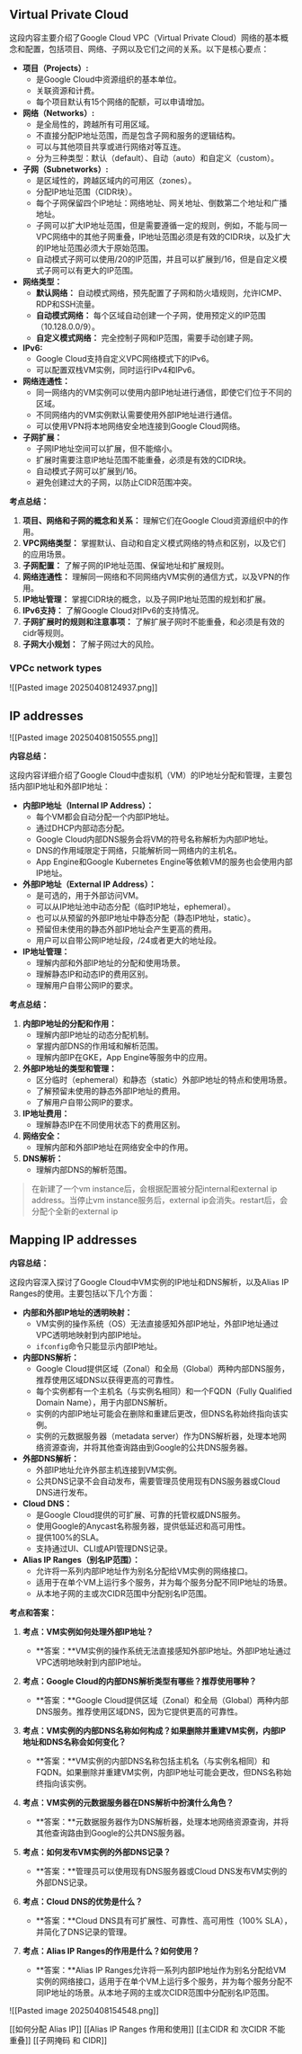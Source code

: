 

## Virtual Private Cloud

这段内容主要介绍了Google Cloud VPC（Virtual Private Cloud）网络的基本概念和配置，包括项目、网络、子网以及它们之间的关系。以下是核心要点：

- **项目（Projects）:**
    - 是Google Cloud中资源组织的基本单位。
    - 关联资源和计费。
    - 每个项目默认有15个网络的配额，可以申请增加。
- **网络（Networks）:**
    - 是全局性的，跨越所有可用区域。
    - 不直接分配IP地址范围，而是包含子网和服务的逻辑结构。
    - 可以与其他项目共享或进行网络对等互连。
    - 分为三种类型：默认（default）、自动（auto）和自定义（custom）。
- **子网（Subnetworks）:**
    - 是区域性的，跨越区域内的可用区（zones）。
    - 分配IP地址范围（CIDR块）。
    - 每个子网保留四个IP地址：网络地址、网关地址、倒数第二个地址和广播地址。
    - 子网可以扩大IP地址范围，但是需要遵循一定的规则，例如，不能与同一VPC网络中的其他子网重叠，IP地址范围必须是有效的CIDR块，以及扩大的IP地址范围必须大于原始范围。
    - 自动模式子网可以使用/20的IP范围，并且可以扩展到/16，但是自定义模式子网可以有更大的IP范围。
- **网络类型：**
    - **默认网络：** 自动模式网络，预先配置了子网和防火墙规则，允许ICMP、RDP和SSH流量。
    - **自动模式网络：** 每个区域自动创建一个子网，使用预定义的IP范围（10.128.0.0/9）。
    - **自定义模式网络：** 完全控制子网和IP范围，需要手动创建子网。
- **IPv6:**
    - Google Cloud支持自定义VPC网络模式下的IPv6。
    - 可以配置双栈VM实例，同时运行IPv4和IPv6。
- **网络连通性：**
    - 同一网络内的VM实例可以使用内部IP地址进行通信，即使它们位于不同的区域。
    - 不同网络内的VM实例默认需要使用外部IP地址进行通信。
    - 可以使用VPN将本地网络安全地连接到Google Cloud网络。
- **子网扩展：**
    - 子网IP地址空间可以扩展，但不能缩小。
    - 扩展时需要注意IP地址范围不能重叠，必须是有效的CIDR块。
    - 自动模式子网可以扩展到/16。
    - 避免创建过大的子网，以防止CIDR范围冲突。

**考点总结：**

1. **项目、网络和子网的概念和关系：** 理解它们在Google Cloud资源组织中的作用。
2. **VPC网络类型：** 掌握默认、自动和自定义模式网络的特点和区别，以及它们的应用场景。
3. **子网配置：** 了解子网的IP地址范围、保留地址和扩展规则。
4. **网络连通性：** 理解同一网络和不同网络内VM实例的通信方式，以及VPN的作用。
5. **IP地址管理：** 掌握CIDR块的概念，以及子网IP地址范围的规划和扩展。
6. **IPv6支持：** 了解Google Cloud对IPv6的支持情况。
7. **子网扩展时的规则和注意事项：** 了解扩展子网时不能重叠，和必须是有效的cidr等规则。
8. **子网大小规划：** 了解子网过大的风险。

### VPCc  network types

![[Pasted image 20250408124937.png]]

## IP addresses

![[Pasted image 20250408150555.png]]

**内容总结：**

这段内容详细介绍了Google Cloud中虚拟机（VM）的IP地址分配和管理，主要包括内部IP地址和外部IP地址：

- **内部IP地址（Internal IP Address）：**
    - 每个VM都会自动分配一个内部IP地址。
    - 通过DHCP内部动态分配。
    - Google Cloud内部DNS服务会将VM的符号名称解析为内部IP地址。
    - DNS的作用域限定于网络，只能解析同一网络内的主机名。
    - App Engine和Google Kubernetes Engine等依赖VM的服务也会使用内部IP地址。
- **外部IP地址（External IP Address）：**
    - 是可选的，用于外部访问VM。
    - 可以从IP地址池中动态分配（临时IP地址，ephemeral）。
    - 也可以从预留的外部IP地址中静态分配（静态IP地址，static）。
    - 预留但未使用的静态外部IP地址会产生更高的费用。
    - 用户可以自带公网IP地址段，/24或者更大的地址段。
- **IP地址管理：**
    - 理解内部和外部IP地址的分配和使用场景。
    - 理解静态IP和动态IP的费用区别。
    - 理解用户自带公网IP的要求。

**考点总结：**

1. **内部IP地址的分配和作用：**
    - 理解内部IP地址的动态分配机制。
    - 掌握内部DNS的作用域和解析范围。
    - 理解内部IP在GKE，App Engine等服务中的应用。
2. **外部IP地址的类型和管理：**
    - 区分临时（ephemeral）和静态（static）外部IP地址的特点和使用场景。
    - 了解预留未使用的静态外部IP地址的费用。
    - 了解用户自带公网IP的要求。
3. **IP地址费用：**
    - 理解静态IP在不同使用状态下的费用区别。
4. **网络安全：**
    - 理解内部和外部IP地址在网络安全中的作用。
5. **DNS解析：**
    - 理解内部DNS的解析范围。



> 在新建了一个vm instance后，会根据配置被分配internal和external ip address。当停止vm instance服务后，external ip会消失。restart后，会分配个全新的external ip


## Mapping IP addresses

**内容总结：**

这段内容深入探讨了Google Cloud中VM实例的IP地址和DNS解析，以及Alias IP Ranges的使用。主要包括以下几个方面：

- **内部和外部IP地址的透明映射：**
    - VM实例的操作系统（OS）无法直接感知外部IP地址，外部IP地址通过VPC透明地映射到内部IP地址。
    - `ifconfig`命令只能显示内部IP地址。
- **内部DNS解析：**
    - Google Cloud提供区域（Zonal）和全局（Global）两种内部DNS服务，推荐使用区域DNS以获得更高的可靠性。
    - 每个实例都有一个主机名（与实例名相同）和一个FQDN（Fully Qualified Domain Name），用于内部DNS解析。
    - 实例的内部IP地址可能会在删除和重建后更改，但DNS名称始终指向该实例。
    - 实例的元数据服务器（metadata server）作为DNS解析器，处理本地网络资源查询，并将其他查询路由到Google的公共DNS服务器。
- **外部DNS解析：**
    - 外部IP地址允许外部主机连接到VM实例。
    - 公共DNS记录不会自动发布，需要管理员使用现有DNS服务器或Cloud DNS进行发布。
- **Cloud DNS：**
    - 是Google Cloud提供的可扩展、可靠的托管权威DNS服务。
    - 使用Google的Anycast名称服务器，提供低延迟和高可用性。
    - 提供100%的SLA。
    - 支持通过UI、CLI或API管理DNS记录。
- **Alias IP Ranges（别名IP范围）：**
    - 允许将一系列内部IP地址作为别名分配给VM实例的网络接口。
    - 适用于在单个VM上运行多个服务，并为每个服务分配不同IP地址的场景。
    - 从本地子网的主或次CIDR范围中分配别名IP范围。

**考点和答案：**

1. **考点：VM实例如何处理外部IP地址？**
    
    - **答案：**VM实例的操作系统无法直接感知外部IP地址。外部IP地址通过VPC透明地映射到内部IP地址。
2. **考点：Google Cloud的内部DNS解析类型有哪些？推荐使用哪种？**
    
    - **答案：**Google Cloud提供区域（Zonal）和全局（Global）两种内部DNS服务。推荐使用区域DNS，因为它提供更高的可靠性。
3. **考点：VM实例的内部DNS名称如何构成？如果删除并重建VM实例，内部IP地址和DNS名称会如何变化？**
    
    - **答案：**VM实例的内部DNS名称包括主机名（与实例名相同）和FQDN。如果删除并重建VM实例，内部IP地址可能会更改，但DNS名称始终指向该实例。
4. **考点：VM实例的元数据服务器在DNS解析中扮演什么角色？**
    
    - **答案：**元数据服务器作为DNS解析器，处理本地网络资源查询，并将其他查询路由到Google的公共DNS服务器。
5. **考点：如何发布VM实例的外部DNS记录？**
    
    - **答案：**管理员可以使用现有DNS服务器或Cloud DNS发布VM实例的外部DNS记录。
6. **考点：Cloud DNS的优势是什么？**
    
    - **答案：**Cloud DNS具有可扩展性、可靠性、高可用性（100% SLA），并简化了DNS记录的管理。
7. **考点：Alias IP Ranges的作用是什么？如何使用？**
    
    - **答案：**Alias IP Ranges允许将一系列内部IP地址作为别名分配给VM实例的网络接口，适用于在单个VM上运行多个服务，并为每个服务分配不同IP地址的场景。从本地子网的主或次CIDR范围中分配别名IP范围。

![[Pasted image 20250408154548.png]]

[[如何分配 Alias IP]]
[[Alias IP Ranges 作用和使用]]
[[主CIDR 和 次CIDR 不能重叠]]
[[子网掩码 和 CIDR]]

